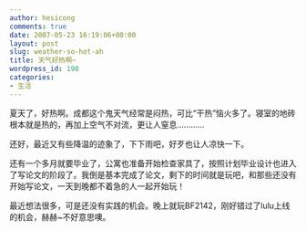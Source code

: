 ```yaml
---
author: hesicong
comments: true
date: 2007-05-23 16:19:06+00:00
layout: post
slug: weather-so-hot-ah
title: 天气好热啊~
wordpress_id: 198
categories:
- 生活
---
```



夏天了，好热啊。成都这个鬼天气经常是闷热，可比“干热”恼火多了。寝室的地砖根本就是热的，再加上空气不对流，更让人窒息…………

还好，最近又有些降温的迹象了，下下雨吧，好歹也让人凉快一下。

还有一个多月就要毕业了，公寓也准备开始检查家具了，按照计划毕业设计也进入了写论文的阶段了。我倒是基本完成了论文，剩下的时间就是玩吧，和那些还没有开始写论文，一天到晚都不着急的人一起开始玩！

最近想法很多，可是还没有实践的机会。晚上就玩BF2142，刚好错过了lulu上线的机会，赫赫~不好意思噢。
